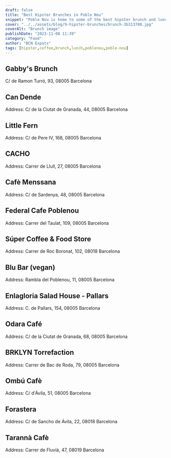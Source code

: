 ```yaml
---
draft: false
title: "Best Hipster Brunches in Poble Nou"
snippet: "Poble Nou is home to some of the best hipster brunch and lunch places in Barcelona. Here’s our ultimate list where you will be sure to find a brunch in Poblenou."
cover: "../../assets/blog/9-hipster-brunches/brunch-3b313788.jpg"
coverAlt: "Brunch image"
publishDate: "2023-11-08 11:39"
category: "Food"
author: "BCN Expats"
tags: [hipster,coffee,brunch,lunch,poblenou,poble-nou]
---
```


## Gabby's Brunch
C/ de Ramon Turró, 93, 08005 Barcelona

## Can Dende
Address: C/ de la Ciutat de Granada, 44, 08005 Barcelona

## Little Fern
Address: C/ de Pere IV, 168, 08005 Barcelona

## CACHO
Address: Carrer de Llull, 27, 08005 Barcelona

## Cafè Menssana
Address: C/ de Sardenya, 48, 08005 Barcelona

## Federal Cafe Poblenou
Address: Carrer del Taulat, 109, 08005 Barcelona

## Súper Coffee & Food Store
Address: Carrer de Roc Boronat, 102, 08018 Barcelona

## Blu Bar (vegan)
Address: Rambla del Poblenou, 11, 08005 Barcelona

## Enlagloria Salad House - Pallars
Address: C. de Pallars, 154, 08005 Barcelona

## Odara Café
Address: C/ de la Ciutat de Granada, 68, 08005 Barcelona

## BRKLYN Torrefaction
Address: Carrer de Bac de Roda, 79, 08005 Barcelona

## Ombú Cafè
Address: C/ d'Àvila, 51, 08005 Barcelona

## Forastera
Address: C/ de Sancho de Ávila, 22, 08018 Barcelona

## Tarannà Cafè
Address: Carrer de Fluvià, 47, 08019 Barcelona
